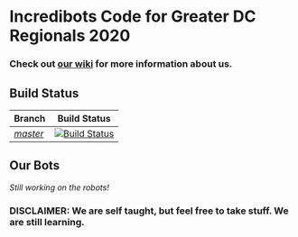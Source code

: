 # Incredibots Code for Greater DC Regionals 2020
### Check out [our wiki] for more information about us.
[our wiki]: https://github.com/RockvilleRobotics/Incredibots2020/wiki

## Build Status
|**Branch**|**Build Status**|
|:---------|:--------------:|
|*[master](https://github.com/RockvilleRobotics/Incredibots2019/tree/master)*|[![Build Status](https://travis-ci.com/rockvillerobotics/Incredibots2019.svg?branch=master)](https://travis-ci.com/rockvillerobotics/Incredibots2019)|

## Our Bots
*Still working on the robots!*

### DISCLAIMER: We are self taught, but feel free to take stuff. We are still learning.
